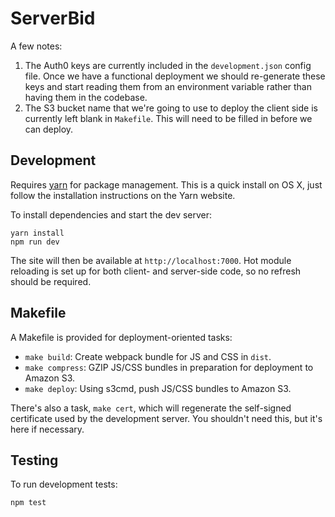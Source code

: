 # ServerBid

A few notes:

1. The Auth0 keys are currently included in the `development.json` config file. Once we have
a functional deployment we should re-generate these keys and start reading them from an
environment variable rather than having them in the codebase.
2. The S3 bucket name that we're going to use to deploy the client side is currently left
blank in `Makefile`. This will need to be filled in before we can deploy.

## Development

Requires [yarn](https://yarnpkg.com) for package management. This is a quick install on OS X,
just follow the installation instructions on the Yarn website.

To install dependencies and start the dev server:

```
yarn install
npm run dev
```

The site will then be available at `http://localhost:7000`. Hot module reloading is set up
for both client- and server-side code, so no refresh should be required.

## Makefile

A Makefile is provided for deployment-oriented tasks:

* `make build`: Create webpack bundle for JS and CSS in `dist`.
* `make compress`: GZIP JS/CSS bundles in preparation for deployment to Amazon S3.
* `make deploy`: Using s3cmd, push JS/CSS bundles to Amazon S3.

There's also a task, `make cert`, which will regenerate the self-signed certificate
used by the development server. You shouldn't need this, but it's here if necessary.

## Testing

To run development tests:

`npm test`


